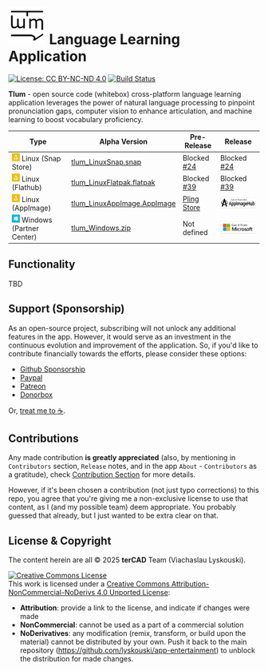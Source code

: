 # <img src="./docs/design-flow/logo/tlum.svg" alt="Tlum Logo" width="75"/> Language Learning Application
[![License: CC BY-NC-ND 4.0](https://img.shields.io/badge/License-CC_BY--NC--ND_4.0-lightgrey.svg)](https://creativecommons.org/licenses/by-nc-nd/4.0/) 
[![Build Status](https://github.com/lyskouski/app-language/actions/workflows/build.yml/badge.svg)](https://github.com/lyskouski/app-language/actions/workflows/build.yml)

**Tlum** - open source code (whitebox) cross-platform language learning application leverages the power of natural language processing to 
pinpoint pronunciation gaps, computer vision to enhance articulation, and machine learning to boost vocabulary proficiency.

| Type                     | Alpha Version         | Pre-Release                   | Release                       |
| ------------------------ | ----------------------| ----------------------------- | ----------------------------- |
| ![Linux](./docs/design-flow/icons/linux.png) Linux (Snap Store)       | [tlum_LinuxSnap.snap](https://github.com/lyskouski/app-language/releases/latest) | Blocked [#24](https://github.com/lyskouski/app-language/issues/24) | Blocked [#24](https://github.com/lyskouski/app-language/issues/24) |
| ![Linux](./docs/design-flow/icons/linux.png) Linux (Flathub)          | [tlum_LinuxFlatpak.flatpak](https://github.com/lyskouski/app-language/releases/latest)  | Blocked [#39](https://github.com/lyskouski/app-language/issues/39) | Blocked [#39](https://github.com/lyskouski/app-language/issues/39) |
| ![Linux](./docs/design-flow/icons/linux.png) Linux (AppImage)         | [tlum_LinuxAppImage.AppImage](https://github.com/lyskouski/app-language/releases/latest) | [Pling Store](https://www.pling.com/p/2322736/) | [![App Image Hub](./docs/design-flow/badges/appimagehub.png)](https://www.appimagehub.com/p/2322736/) |
| ![Windows](./docs/design-flow/icons/windows.png) Windows (Partner Center) | [tlum_Windows.zip](https://github.com/lyskouski/app-language/releases/latest) | Not defined | [![Microsoft Store](./docs/design-flow/badges/windows.png)](https://apps.microsoft.com/detail/9nmkx9hvsvbp) |


## Functionality

TBD

## Support (Sponsorship)

As an open-source project, subscribing will not unlock any additional features in the app. However, it would serve as 
an investment in the continuous evolution and improvement of the application. So, if you'd like to contribute 
financially towards the efforts, please consider these options:

* [Github Sponsorship](https://github.com/users/lyskouski/sponsorship)
* [Paypal](https://www.paypal.me/terCAD)
* [Patreon](https://www.patreon.com/terCAD)
* [Donorbox](https://donorbox.org/tercad)

Or, [treat me to :coffee:](https://www.buymeacoffee.com/lyskouski).

## Contributions

Any made contribution **is greatly appreciated** (also, by mentioning in `Contributors` section, `Release` notes, and 
in the app `About` - `Contributors` as a gratitude), check [Contribution Section](./CONTRIBUTING.md) for more details.

However, if it's been chosen a contribution (not just typo corrections) to this repo, you agree that you're giving
me a non-exclusive license to use that content, as I (and my possible team) deem appropriate. You probably guessed 
that already, but I just wanted to be extra clear on that.

## License & Copyright

The content herein are all &copy; 2025 **terCAD** Team (Viachaslau Lyskouski).

<a rel="license" href="http://creativecommons.org/licenses/by-nc-nd/4.0/"><img alt="Creative Commons License" style="border-width:0" src="https://i.creativecommons.org/l/by-nc-nd/4.0/88x31.png" /></a><br />This work is licensed under a <a rel="license" href="http://creativecommons.org/licenses/by-nc-nd/4.0/">Creative Commons Attribution-NonCommercial-NoDerivs 4.0 Unported License</a>:
- **Attribution**: provide a link to the license, and indicate if changes were made
- **NonCommercial**: cannot be used as a part of a commercial solution
- **NoDerivatives**: any modification (remix, transform, or build upon the material) cannot be distributed by your own. 
  Push it back to the main repository (https://github.com/lyskouski/app-entertainment) to unblock the distribution for made 
  changes.

